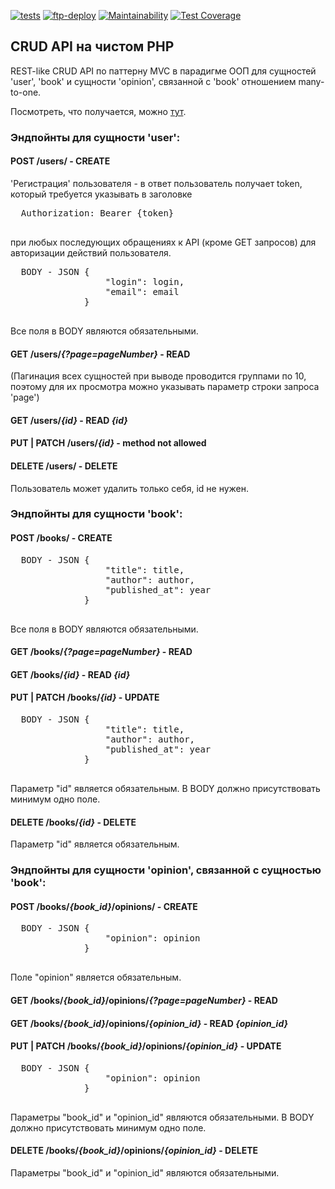 [![tests](https://github.com/NickRyabinin/crud-api/actions/workflows/tests.yml/badge.svg)](https://github.com/NickRyabinin/crud-api/actions/workflows/tests.yml)
[![ftp-deploy](https://github.com/NickRyabinin/crud-api/actions/workflows/ftp-deploy.yml/badge.svg)](https://github.com/NickRyabinin/crud-api/actions/workflows/ftp-deploy.yml)
[![Maintainability](https://api.codeclimate.com/v1/badges/f66141ceb354dd3f56a5/maintainability)](https://codeclimate.com/github/NickRyabinin/crud-api/maintainability)
[![Test Coverage](https://api.codeclimate.com/v1/badges/f66141ceb354dd3f56a5/test_coverage)](https://codeclimate.com/github/NickRyabinin/crud-api/test_coverage)

## CRUD API на  чистом PHP

REST-like CRUD API по паттерну MVC в парадигме ООП для сущностей 'user', 'book' и сущности 'opinion', связанной с 'book' отношением many-to-one.

Посмотреть, что получается, можно [тут](http://php-crud-api.alwaysdata.net/).

### Эндпойнты для сущности 'user':

#### POST /users/ - CREATE

'Регистрация' пользователя - в ответ пользователь получает token, который требуется указывать в заголовке

  <pre>
  Authorization: Bearer {token}
  </pre>

при любых последующих обращениях к API (кроме GET запросов) для авторизации действий пользователя.

  <pre>
  BODY - JSON {
                  "login": login,
                  "email": email
              }
  </pre>

Все поля в BODY являются обязательными.


#### GET /users/*{?page=pageNumber}* - READ

(Пагинация всех сущностей при выводе проводится группами по 10, поэтому для их просмотра можно указывать параметр строки запроса 'page')


#### GET /users/*{id}* - READ *{id}*


#### PUT | PATCH /users/*{id}* - method not allowed


#### DELETE /users/ - DELETE

Пользователь может удалить только себя, id не нужен.

### Эндпойнты для сущности 'book':

#### POST /books/ - CREATE

  <pre>
  BODY - JSON {
                  "title": title,
                  "author": author,
                  "published_at": year
              }
  </pre>

Все поля в BODY являются обязательными.

#### GET /books/*{?page=pageNumber}* - READ


#### GET /books/*{id}* - READ *{id}*


#### PUT | PATCH /books/*{id}* - UPDATE

  <pre>
  BODY - JSON {
                  "title": title,
                  "author": author,
                  "published_at": year
              }
  </pre>

Параметр "id" является обязательным.
В BODY должно присутствовать минимум одно поле.


#### DELETE /books/*{id}* - DELETE

Параметр "id" является обязательным.

### Эндпойнты для сущности 'opinion', связанной с сущностью 'book':

#### POST /books/*{book_id}*/opinions/ - CREATE

  <pre>
  BODY - JSON {
                  "opinion": opinion
              }
  </pre>

Поле "opinion" является обязательным.

#### GET /books/*{book_id}*/opinions/*{?page=pageNumber}* - READ


#### GET /books/*{book_id}*/opinions/*{opinion_id}* - READ *{opinion_id}*


#### PUT | PATCH /books/*{book_id}*/opinions/*{opinion_id}* - UPDATE

  <pre>
  BODY - JSON {
                  "opinion": opinion
              }
  </pre>

Параметры "book_id" и "opinion_id" являются обязательными.
В BODY должно присутствовать минимум одно поле.


#### DELETE /books/*{book_id}*/opinions/*{opinion_id}* - DELETE

Параметры "book_id" и "opinion_id" являются обязательными.